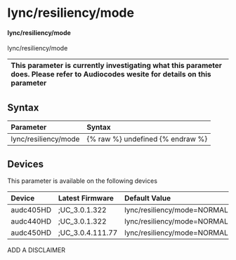 ﻿---
description: lync/resiliency/mode
search: false
---

# lync/resiliency/mode

#### lync/resiliency/mode

lync/resiliency/mode


| This parameter is currently investigating what this parameter does. Please refer to Audiocodes wesite for details on this parameter | 
| :--- |

## Syntax
| Parameter | Syntax |
| :--- | :--- |
|lync/resiliency/mode | {% raw %} undefined {% endraw %}|

## Devices
This parameter is available on the following devices

| Device | Latest Firmware | Default Value |
|:---|:---|:---|
| audc405HD | ;UC_3.0.1.322 | lync/resiliency/mode=NORMAL 
| audc440HD | ;UC_3.0.1.322 | lync/resiliency/mode=NORMAL 
| audc450HD | ;UC_3.0.4.111.77 | lync/resiliency/mode=NORMAL 

ADD A DISCLAIMER
